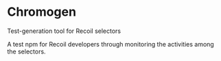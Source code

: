 # Chromogen

Test-generation tool for Recoil selectors

A test npm for Recoil developers through monitoring the activities among the selectors.
